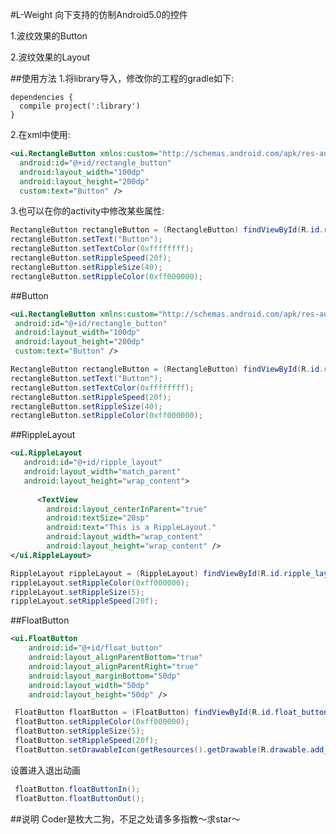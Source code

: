 #L-Weight
  向下支持的仿制Android5.0的控件
  
  1.波纹效果的Button
  
  2.波纹效果的Layout
  
##使用方法
  1.将library导入，修改你的工程的gradle如下:

    dependencies {
      compile project(':library')
    }

  2.在xml中使用:
  ```xml
 <ui.RectangleButton xmlns:custom="http://schemas.android.com/apk/res-auto"
    android:id="@+id/rectangle_button"
    android:layout_width="100dp"
    android:layout_height="200dp"
    custom:text="Button" />
  ```      
  3.也可以在你的activity中修改某些属性:
  ```java
 RectangleButton rectangleButton = (RectangleButton) findViewById(R.id.rectangle_button);
 rectangleButton.setText("Button");
 rectangleButton.setTextColor(0xffffffff);
 rectangleButton.setRippleSpeed(20f);
 rectangleButton.setRippleSize(40);
 rectangleButton.setRippleColor(0xff000000);
  ```
  
##Button
   ```xml
  <ui.RectangleButton xmlns:custom="http://schemas.android.com/apk/res-auto"
    android:id="@+id/rectangle_button"
    android:layout_width="100dp"
    android:layout_height="200dp"
    custom:text="Button" />
  ``` 
  ```java
RectangleButton rectangleButton = (RectangleButton) findViewById(R.id.rectangle_button);
rectangleButton.setText("Button");
rectangleButton.setTextColor(0xffffffff);
rectangleButton.setRippleSpeed(20f);
rectangleButton.setRippleSize(40);
rectangleButton.setRippleColor(0xff000000);
```
##RippleLayout
```xml
<ui.RippleLayout
   android:id="@+id/ripple_layout"
   android:layout_width="match_parent"
   android:layout_height="wrap_content">
        
      <TextView
        android:layout_centerInParent="true"
        android:textSize="20sp"
        android:text="This is a RippleLayout."
        android:layout_width="wrap_content"
        android:layout_height="wrap_content" />
</ui.RippleLayout>
```
```java
RippleLayout rippleLayout = (RippleLayout) findViewById(R.id.ripple_layout);
rippleLayout.setRippleColor(0xff000000);
rippleLayout.setRippleSize(5);
rippleLayout.setRippleSpeed(20f);
```
##FloatButton
```xml
<ui.FloatButton 
    android:id="@+id/float_button"
    android:layout_alignParentBottom="true"
    android:layout_alignParentRight="true"
    android:layout_marginBottom="50dp"
    android:layout_width="50dp"
    android:layout_height="50dp" />
```
```java
 FloatButton floatButton = (FloatButton) findViewById(R.id.float_button);
 floatButton.setRippleColor(0xff000000);
 floatButton.setRippleSize(5);
 floatButton.setRippleSpeed(20f);
 floatButton.setDrawableIcon(getResources().getDrawable(R.drawable.add_icon));
```
设置进入退出动画
```java
 floatButton.floatButtonIn();
 floatButton.floatButtonOut();
```
##说明
  Coder是枚大二狗，不足之处请多多指教～求star～
